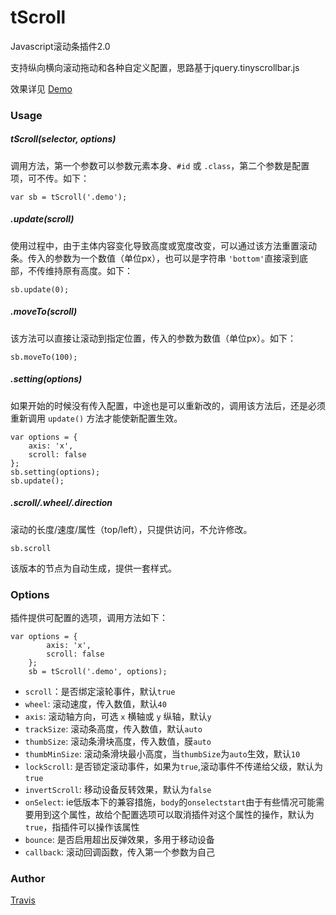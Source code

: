 # tScroll

Javascript滚动条插件2.0

支持纵向横向滚动拖动和各种自定义配置，思路基于jquery.tinyscrollbar.js

效果详见 [Demo](http://travisup.com/demo/plugins/tscroll/demo.html)

### Usage
	
##### tScroll(selector, options)

调用方法，第一个参数可以参数元素本身、`#id` 或 `.class`，第二个参数是配置项，可不传。如下：
    
    var sb = tScroll('.demo');

##### .update(scroll)

使用过程中，由于主体内容变化导致高度或宽度改变，可以通过该方法重置滚动条。传入的参数为一个数值（单位px），也可以是字符串 `'bottom'`直接滚到底部，不传维持原有高度。如下：

	sb.update(0);

##### .moveTo(scroll)

该方法可以直接让滚动到指定位置，传入的参数为数值（单位px）。如下：

	sb.moveTo(100);

##### .setting(options)

如果开始的时候没有传入配置，中途也是可以重新改的，调用该方法后，还是必须重新调用 `update()` 方法才能使新配置生效。

	var options = {
		axis: 'x',
		scroll: false
	};
	sb.setting(options);
	sb.update();

##### .scroll/.wheel/.direction

滚动的长度/速度/属性（top/left），只提供访问，不允许修改。

    sb.scroll

该版本的节点为自动生成，提供一套样式。

### Options

插件提供可配置的选项，调用方法如下：
    
    var options = {
			axis: 'x',
			scroll: false
		};
	    sb = tScroll('.demo', options);
	
    
* `scroll`：是否绑定滚轮事件，默认`true`
* `wheel`: 滚动速度，传入数值，默认`40`
* `axis`: 滚动轴方向，可选 `x` 横轴或 `y` 纵轴，默认`y`
* `trackSize`: 滚动条高度，传入数值，默认`auto`
* `thumbSize`: 滚动条滑块高度，传入数值，膜`auto`
* `thumbMinSize`: 滚动条滑块最小高度，当`thumbSize`为`auto`生效，默认`10`
* `lockScroll`: 是否锁定滚动事件，如果为`true`,滚动事件不传递给父级，默认为`true`
* `invertScroll`: 移动设备反转效果，默认为`false`
* `onSelect`: ie低版本下的兼容措施，`body`的`onselectstart`由于有些情况可能需要用到这个属性，故给个配置选项可以取消插件对这个属性的操作，默认为`true`，指插件可以操作该属性
* `bounce`: 是否启用超出反弹效果，多用于移动设备
* `callback`: 滚动回调函数，传入第一个参数为自己

### Author

[Travis](http://travisup.com/)

